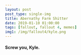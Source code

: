 ```yaml
---
layout: post
post_type: single-img
title: Abernathy Farm Shitter
date: 2019-01-10 01:00:00
tags: [fallout, fallout 4, memes]
img1: /img/fallout4/kyle.png
---
```

#### Screw you, Kyle.
